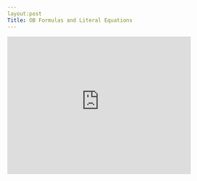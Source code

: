 ```yaml
---
layout:post
Title: OB Formulas and Literal Equations
---
```


<iframe width="420" height="315" src="https://www.youtube.com/embed/CZ4Kk5r2mLU" frameborder="0" allowfullscreen></iframe>
